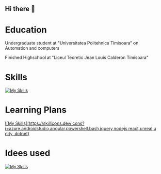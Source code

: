 ## Hi there 👋

# Education
Undergraduate student at "Universitatea Politehnica Timisoara" on Automation and computers

Finished Highschool at "Liceul Teoretic Jean Louis Calderon Timisoara"

# Skills
[![My Skills](https://skillicons.dev/icons?i=js,html,css,php,wordpress,aws,bootstrap,laravel,mysql,c,cpp,cs,arduino,github,linux,matlab,java,postman,py)](https://skillicons.dev)
# Learning Plans
[![My Skills](https://skillicons.dev/icons?i=azure,androidstudio,angular,powershell,bash,jquery,nodejs,react,unreal,unity, dotnet)](https://skillicons.dev)
# Idees used
[![My Skills](https://skillicons.dev/icons?i=clion,phpstorm,pycharm,vscode,idea)](https://skillicons.dev)

<!--
**DenisCosmin21/DenisCosmin21** is a ✨ _special_ ✨ repository because its `README.md` (this file) appears on your GitHub profile.

Here are some ideas to get you started:

- 🔭 I’m currently working on ...
- 🌱 I’m currently learning ...
- 👯 I’m looking to collaborate on ...
- 🤔 I’m looking for help with ...
- 💬 Ask me about ...
- 📫 How to reach me: ...
- 😄 Pronouns: ...
- ⚡ Fun fact: ...
-->
